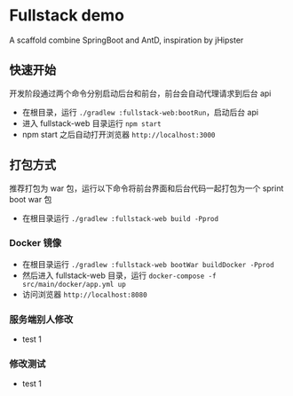 # Fullstack demo

A scaffold combine SpringBoot and AntD, inspiration by jHipster


## 快速开始

开发阶段通过两个命令分别启动后台和前台，前台会自动代理请求到后台 api

* 在根目录，运行 `./gradlew :fullstack-web:bootRun`，启动后台 api
* 进入 fullstack-web 目录运行 `npm start`
* npm start 之后自动打开浏览器 `http://localhost:3000`

## 打包方式

推荐打包为 war 包，运行以下命令将前台界面和后台代码一起打包为一个 sprint boot war 包

* 在根目录运行 `./gradlew :fullstack-web build -Pprod`

### Docker 镜像

* 在根目录运行 `./gradlew :fullstack-web bootWar buildDocker -Pprod`
* 然后进入 fullstack-web 目录，运行 `docker-compose -f src/main/docker/app.yml up`
* 访问浏览器 `http://localhost:8080`

### 服务端别人修改

* test 1

### 修改测试
* test 1
